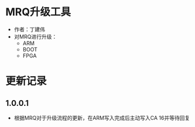 # MRQ升级工具
* 作者：丁建伟
* 对MRQ进行升级：
  * ARM
  * BOOT
  * FPGA

# 更新记录

## 1.0.0.1
  * 根据MRQ对于升级流程的更新，在ARM写入完成后主动写入CA 16并等待回复
